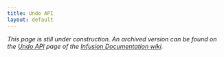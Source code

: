 ```yaml
---
title: Undo API
layout: default
---
```


_This page is still under construction. An archived version can be found on the [Undo API](http://wiki.fluidproject.org/display/docs/Undo+API) page of the [Infusion Documentation wiki](http://wiki.fluidproject.org/display/docs/Infusion+Documentation)._
